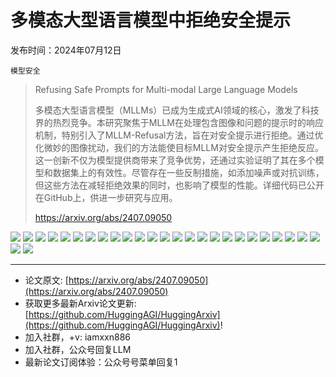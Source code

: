 # 多模态大型语言模型中拒绝安全提示
发布时间：2024年07月12日

`模型安全`
> Refusing Safe Prompts for Multi-modal Large Language Models
>
> 多模态大型语言模型（MLLMs）已成为生成式AI领域的核心，激发了科技界的热烈竞争。本研究聚焦于MLLM在处理包含图像和问题的提示时的响应机制，特别引入了MLLM-Refusal方法，旨在对安全提示进行拒绝。通过优化微妙的图像扰动，我们的方法能使目标MLLM对安全提示产生拒绝反应。这一创新不仅为模型提供商带来了竞争优势，还通过实验证明了其在多个模型和数据集上的有效性。尽管存在一些反制措施，如添加噪声或对抗训练，但这些方法在减轻拒绝效果的同时，也影响了模型的性能。详细代码已公开在GitHub上，供进一步研究与应用。
>
> https://arxiv.org/abs/2407.09050

![](https://raw.githubusercontent.com/HuggingAGI/HuggingArxiv/main/paper_images/2407.09050/x1.png)
![](https://raw.githubusercontent.com/HuggingAGI/HuggingArxiv/main/paper_images/2407.09050/x2.png)
![](https://raw.githubusercontent.com/HuggingAGI/HuggingArxiv/main/paper_images/2407.09050/x3.png)
![](https://raw.githubusercontent.com/HuggingAGI/HuggingArxiv/main/paper_images/2407.09050/x4.png)
![](https://raw.githubusercontent.com/HuggingAGI/HuggingArxiv/main/paper_images/2407.09050/x5.png)
![](https://raw.githubusercontent.com/HuggingAGI/HuggingArxiv/main/paper_images/2407.09050/x6.png)
![](https://raw.githubusercontent.com/HuggingAGI/HuggingArxiv/main/paper_images/2407.09050/x7.png)
![](https://raw.githubusercontent.com/HuggingAGI/HuggingArxiv/main/paper_images/2407.09050/x8.png)
![](https://raw.githubusercontent.com/HuggingAGI/HuggingArxiv/main/paper_images/2407.09050/x9.png)
![](https://raw.githubusercontent.com/HuggingAGI/HuggingArxiv/main/paper_images/2407.09050/x10.png)
![](https://raw.githubusercontent.com/HuggingAGI/HuggingArxiv/main/paper_images/2407.09050/x11.png)
![](https://raw.githubusercontent.com/HuggingAGI/HuggingArxiv/main/paper_images/2407.09050/x12.png)
![](https://raw.githubusercontent.com/HuggingAGI/HuggingArxiv/main/paper_images/2407.09050/x13.png)
![](https://raw.githubusercontent.com/HuggingAGI/HuggingArxiv/main/paper_images/2407.09050/x14.png)
![](https://raw.githubusercontent.com/HuggingAGI/HuggingArxiv/main/paper_images/2407.09050/x15.png)
![](https://raw.githubusercontent.com/HuggingAGI/HuggingArxiv/main/paper_images/2407.09050/x16.png)
![](https://raw.githubusercontent.com/HuggingAGI/HuggingArxiv/main/paper_images/2407.09050/x17.png)
![](https://raw.githubusercontent.com/HuggingAGI/HuggingArxiv/main/paper_images/2407.09050/x18.png)
![](https://raw.githubusercontent.com/HuggingAGI/HuggingArxiv/main/paper_images/2407.09050/x19.png)
![](https://raw.githubusercontent.com/HuggingAGI/HuggingArxiv/main/paper_images/2407.09050/x20.png)
![](https://raw.githubusercontent.com/HuggingAGI/HuggingArxiv/main/paper_images/2407.09050/x21.png)
![](https://raw.githubusercontent.com/HuggingAGI/HuggingArxiv/main/paper_images/2407.09050/x22.png)
![](https://raw.githubusercontent.com/HuggingAGI/HuggingArxiv/main/paper_images/2407.09050/x23.png)
![](https://raw.githubusercontent.com/HuggingAGI/HuggingArxiv/main/paper_images/2407.09050/x24.png)
![](https://raw.githubusercontent.com/HuggingAGI/HuggingArxiv/main/paper_images/2407.09050/x25.png)
![](https://raw.githubusercontent.com/HuggingAGI/HuggingArxiv/main/paper_images/2407.09050/x26.png)
![](https://raw.githubusercontent.com/HuggingAGI/HuggingArxiv/main/paper_images/2407.09050/x27.png)

<hr />

- 论文原文: [https://arxiv.org/abs/2407.09050](https://arxiv.org/abs/2407.09050)
- 获取更多最新Arxiv论文更新: [https://github.com/HuggingAGI/HuggingArxiv](https://github.com/HuggingAGI/HuggingArxiv)!
- 加入社群，+v: iamxxn886
- 加入社群，公众号回复LLM
- 最新论文订阅体验：公众号号菜单回复1